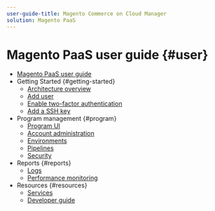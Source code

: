 ```yaml
---
user-guide-title: Magento Commerce on Cloud Manager
solution: Magento PaaS
---
```


# Magento PaaS user guide {#user}

- [Magento PaaS user guide](overview.md)
- Getting Started {#getting-started}
  - [Architecture overview](architecture.md)
  - [Add user](/help/user/admin/user-management.md)
  - [Enable two-factor authentication](/help/user/admin/enable-2fa.md)
  - [Add a SSH key](/help/user/admin/add-sshkey.md)
- Program management {#program}
  - [Program UI](program-tour.md)
  - [Account administration](/help/user/admin/admin-intro.md)
  - [Environments](/help/user/environment/environment-intro.md)
  - [Pipelines](/help/user/pipelines/pipelines-intro.md)
  - [Security](/help/user/admin/account-security.md)
- Reports {#reports}
  - [Logs](/help/user/reports/logs.md)
  - [Performance monitoring](/help/user/reports/performance-monitoring.md)
- Resources {#resources}
  - [Services](/help/user/services/service-intro.md)
  - [Developer guide](/help/developer/local-development.md)
